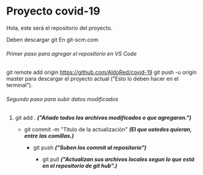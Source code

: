 # Proyecto covid-19

Hola, este será el repositorio del proyecto.

Deben descargar git
En git-scm.com

###### Primer paso para agregar el repositorio en VS Code

git remote add origin https://github.com/AldoRed/covid-19
git push -u origin master
para descargar el proyecto actual ("Esto lo deben hacer en el terminal").



###### Segundo paso para subir datos modificados

1. git add . ***("Añade todos los archivos modificados o que agregaron.")***

    - git commit -m "Titulo de la actualización" ***(El que ustedes quieran, entre las comillas.)***

        - git push ***("Suben los commit al repositorio")***

            - git pull ***("Actualizan sus archivos locales segun lo que está en el repositorio de git hub".)***
